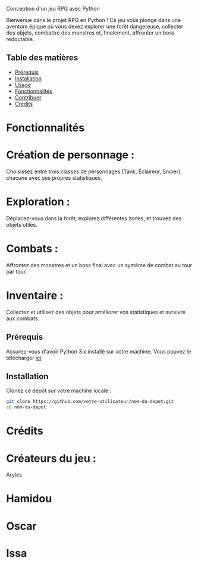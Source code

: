 Conception d'un jeu RPG avec Python

Bienvenue dans le projet RPG en Python ! Ce jeu vous plonge dans une aventure épique où vous devez explorer une forêt dangereuse, collecter des objets, combattre des monstres et, finalement, affronter un boss redoutable.

## Table des matières

- [Prérequis](#prérequis)
- [Installation](#installation)
- [Usage](#usage)
- [Fonctionnalités](#fonctionnalités)
- [Contribuer](#contribuer)
- [Crédits](#crédits)

# Fonctionnalités

# Création de personnage :
Choisissez entre trois classes de personnages (Tank, Éclaireur, Sniper),
chacune avec ses propres statistiques.

# Exploration :
Déplacez-vous dans la forêt, explorez différentes zones,
et trouvez des objets utiles.

# Combats :
Affrontez des monstres et un boss final avec un système de combat au tour par tour.

# Inventaire :
Collectez et utilisez des objets pour améliorer vos statistiques
et survivre aux combats.

## Prérequis

Assurez-vous d'avoir Python 3.x installé sur votre machine. Vous pouvez le télécharger [ici](https://www.python.org/downloads/).

## Installation

Clonez ce dépôt sur votre machine locale :

```bash
git clone https://github.com/votre-utilisateur/nom-du-depot.git
cd nom-du-depot

```

# Crédits

# Créateurs du jeu :

Aryles
# Hamidou
# Oscar
# Issa



